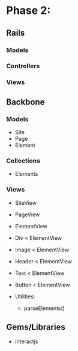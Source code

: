 # Phase 2:

## Rails
### Models

### Controllers

### Views

## Backbone
### Models
  * Site
  * Page
  * Element

### Collections
  * Elements

### Views
  * SiteView
  * PageView
  * ElementView
  * Div < ElementView
  * Image < ElementView
  * Header < ElementView
  * Text < ElementView
  * Button < ElementView

  * Utilities:
    * parseElements()

## Gems/Libraries
  * interactjs
